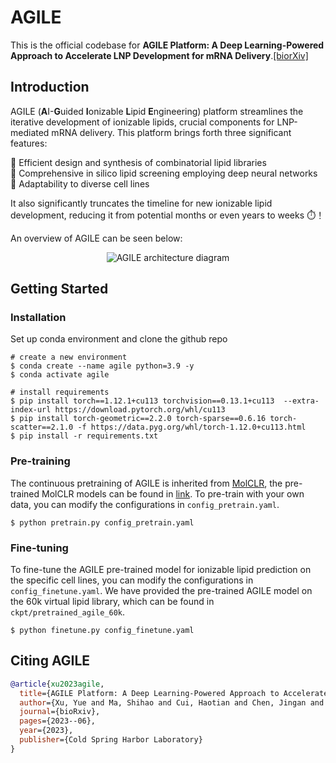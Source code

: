 # AGILE

This is the official codebase for **AGILE Platform: A Deep Learning-Powered Approach to Accelerate LNP Development for mRNA Delivery**.[[biorXiv]](https://www.biorxiv.org/content/10.1101/2023.06.01.543345v1.abstract)

## Introduction

AGILE (**A**I-**G**uided **I**onizable **L**ipid **E**ngineering) platform streamlines the iterative development of ionizable lipids, crucial components for LNP-mediated mRNA delivery. This platform brings forth three significant features: 

:test_tube: Efficient design and synthesis of combinatorial lipid libraries\
:brain: Comprehensive in silico lipid screening employing deep neural networks\
:dna: Adaptability to diverse cell lines

It also significantly truncates the timeline for new ionizable lipid development, reducing it from potential months or even years to weeks :stopwatch:！

An overview of AGILE can be seen below:

<p align="center">
  <img src="https://github.com/bowang-lab/AGILE/blob/590b980e55a4e43dff5f1bc8c86d2d02791be05e/figures/AGILE_overview.png" alt="AGILE architecture diagram" border="0">
</p>


## Getting Started

### Installation

Set up conda environment and clone the github repo

```
# create a new environment
$ conda create --name agile python=3.9 -y
$ conda activate agile

# install requirements
$ pip install torch==1.12.1+cu113 torchvision==0.13.1+cu113  --extra-index-url https://download.pytorch.org/whl/cu113
$ pip install torch-geometric==2.2.0 torch-sparse==0.6.16 torch-scatter==2.1.0 -f https://data.pyg.org/whl/torch-1.12.0+cu113.html
$ pip install -r requirements.txt
```
### Pre-training

The continuous pretraining of AGILE is inherited from [MolCLR](https://www.nature.com/articles/s42256-022-00447-x), the pre-trained MolCLR models can be found in [link](https://github.com/yuyangw/MolCLR). To pre-train with your own data, you can modify the configurations in `config_pretrain.yaml`. 
```
$ python pretrain.py config_pretrain.yaml
```

### Fine-tuning

To fine-tune the AGILE pre-trained model for ionizable lipid prediction on the specific cell lines, you can modify the configurations in `config_finetune.yaml`. We have provided the pre-trained AGILE model on the 60k virtual lipid library, which can be found in `ckpt/pretrained_agile_60k`.

```
$ python finetune.py config_finetune.yaml
```

## Citing AGILE

```bibtex
@article{xu2023agile,
  title={AGILE Platform: A Deep Learning-Powered Approach to Accelerate LNP Development for mRNA Delivery},
  author={Xu, Yue and Ma, Shihao and Cui, Haotian and Chen, Jingan and Xu, Shufen and Wang, Kevin and Varley, Andrew and Lu, Rick Xing Ze and Bo, Wang and Li, Bowen},
  journal={bioRxiv},
  pages={2023--06},
  year={2023},
  publisher={Cold Spring Harbor Laboratory}
}
```
